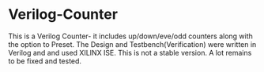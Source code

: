 # Verilog-Counter
This is a Verilog Counter- it includes up/down/eve/odd counters along with the option to Preset.
The Design and Testbench(Verification) were written in Verilog and and used XILINX ISE. This is not a stable version. 
A lot remains to be fixed and tested.
